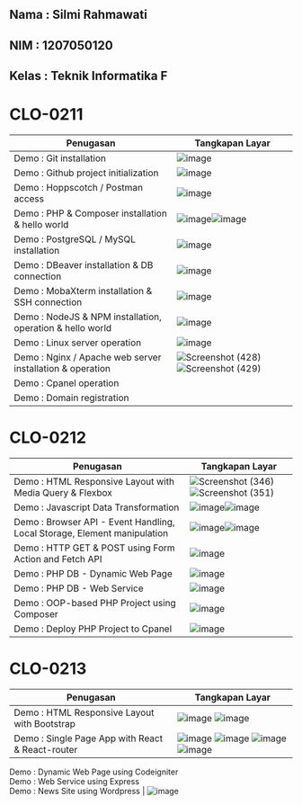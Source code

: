 ## Nama : Silmi Rahmawati
## NIM : 1207050120
## Kelas : Teknik Informatika F

# CLO-0211

Penugasan | Tangkapan Layar
---- | ---
Demo : Git installation | ![image](https://user-images.githubusercontent.com/88075963/209046989-e5ff64f5-9e86-46ca-a657-263f13feaf10.png) 
Demo : Github project initialization | ![image](https://user-images.githubusercontent.com/88075963/209119014-9ac88c33-1241-4579-b7ae-16e3a3ebea96.png)
Demo : Hoppscotch / Postman access | ![image](https://user-images.githubusercontent.com/88075963/209503516-549d12cb-c43e-4c18-b42f-8d80c1a5fe9a.png)
Demo : PHP & Composer installation & hello world |![image](https://user-images.githubusercontent.com/88075963/209458013-6c7a5d4b-d040-4841-aaf0-bf000fc2867f.png)![image](https://user-images.githubusercontent.com/88075963/209458137-fe8572cf-234d-4e8b-a5ca-24998dbcd645.png)
Demo : PostgreSQL / MySQL installation | ![image](https://user-images.githubusercontent.com/88075963/209118281-1ee82961-e390-4bc1-aba5-92a9a7d96b7b.png)	
Demo : DBeaver installation & DB connection	| ![image](https://user-images.githubusercontent.com/88075963/209121443-8edad382-1c5e-414b-afe1-84b9f5d131a6.png)
Demo : MobaXterm installation & SSH connection | ![image](https://user-images.githubusercontent.com/88075963/209121951-39d881d5-eb00-4f19-9114-7baffb27abd8.png)
Demo : NodeJS & NPM installation, operation & hello world	| ![image](https://user-images.githubusercontent.com/88075963/209141071-69ce496c-1f7c-4a87-9f59-45192b54cfb3.png)
Demo : Linux server operation	| ![image](https://user-images.githubusercontent.com/88075963/209501410-d72563a6-0adf-439f-a2dc-0be57605931f.png)
Demo : Nginx / Apache web server installation & operation	| ![Screenshot (428)](https://user-images.githubusercontent.com/88075963/209524205-c3bfe9f8-0c73-4137-929b-1d2be1b4ac35.png)![Screenshot (429)](https://user-images.githubusercontent.com/88075963/209524210-c4bad321-3599-4dbd-ad79-f7b5a25592dd.png)
Demo : Cpanel operation	| 
Demo : Domain registration |

# CLO-0212

Penugasan | Tangkapan Layar
---- | ---
Demo : HTML Responsive Layout with Media Query & Flexbox | ![Screenshot (346)](https://user-images.githubusercontent.com/88075963/191169521-953eff7d-85cb-4180-80ca-c21c035a25b9.png)	![Screenshot (351)](https://user-images.githubusercontent.com/88075963/191169844-d4961873-0a4c-42c1-9a49-35c5159f1cb1.png)
Demo : Javascript Data Transformation	| ![image](https://user-images.githubusercontent.com/88075963/209489955-a8f1e1fb-8f7a-4851-a6d4-15d380b19e8e.png)![image](https://user-images.githubusercontent.com/88075963/209489935-6a8e4014-9043-47a7-834b-44c6a7167bbe.png)
Demo : Browser API - Event Handling, Local Storage, Element manipulation | ![image](https://user-images.githubusercontent.com/88075963/209507292-db775472-eacf-44ab-a9d7-4ce4a3d33e99.png)![image](https://user-images.githubusercontent.com/88075963/209507141-61281a41-0d07-483b-81f2-432a15cf1a48.png)
Demo : HTTP GET & POST using Form Action and Fetch API | ![image](https://user-images.githubusercontent.com/88075963/209505093-56664788-fd45-4db7-9aaa-f8a77f106253.png)
Demo : PHP DB - Dynamic Web Page | ![image](https://user-images.githubusercontent.com/88075963/209544076-b0576f96-5992-46a8-aa82-164db842902c.png)
Demo : PHP DB - Web Service	| ![image](https://user-images.githubusercontent.com/88075963/209545078-1d038a6b-8e29-4e79-a561-86d4a26cdba8.png)
Demo : OOP-based PHP Project using Composer	| ![image](https://user-images.githubusercontent.com/88075963/209538490-6b70d832-f48a-4b72-9754-7c1a844c7af1.png)
Demo : Deploy PHP Project to Cpanel	| ![image](https://user-images.githubusercontent.com/88075963/209545194-c43ecc38-1a34-499f-94b0-49c7dbbc5f55.png)
# CLO-0213

Penugasan | Tangkapan Layar
---- | ---
Demo : HTML Responsive Layout with Bootstrap | ![image](https://user-images.githubusercontent.com/88075963/209126309-a7e05da1-aa12-4b49-83e1-cc10207e56a2.png) ![image](https://user-images.githubusercontent.com/88075963/209126529-ee13af18-75d2-493a-a481-9b63f0f2803a.png)
Demo : Single Page App with React & React-router | ![image](https://user-images.githubusercontent.com/88075963/209489067-cb268b6e-9e02-4dfa-8858-f79151d5a75e.png) ![image](https://user-images.githubusercontent.com/88075963/209488877-eb017310-c1eb-4c47-bd35-0222ab2dbb36.png) ![image](https://user-images.githubusercontent.com/88075963/209488924-da1330d8-fcaa-49e9-81dd-75ccebf2cec0.png) ![image](https://user-images.githubusercontent.com/88075963/209488952-9fc1af01-a7a2-4fa3-bec1-465643bdc225.png) 
Demo : Dynamic Web Page using Codeigniter	
Demo : Web Service using Express	
Demo : News Site using Wordpress | ![image](https://user-images.githubusercontent.com/88075963/210071460-66116f9f-a3ed-411c-837d-75a110f15731.png)
